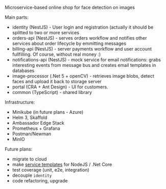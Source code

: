 Microservice-based online shop for face detection on images

Main parts:
- identity (NestJS) - User login and registration (actually it should be splitted to two or more services
- orders-api (NestJS) - serves orders workflow and notifies other services about order lifecycle by emmitting messages
- billing-api (NestJS) - server payments workflow and user account fullfilling. Of course, without real money :)
- notifications-api (NestJS) - mock service for email notifications: grabs interesting events from message bus and creates email templates in databases
- image-processor (.Net 5 + openCV) - retrieves image blobs, detect faces and upload it back to storage server
- portal (CRA + Ant Design) - UI for customers.
- common (TypeScript) - shared library

Infrastructure:
- Minikube (in future plans - Azure)
- Helm 3, Skaffold
- Ambassador Edge Stack
- Prometheus + Grafana
- Postman/Newman
- MinIO


Future plans:
- migrate to cloud
- make [service templates](https://microservices.io/patterns/service-template.html) for NodeJS / .Net Core
- test coverage (unit, e2e, integration)
- decouple `identity`
- code refactoring, upgrade
